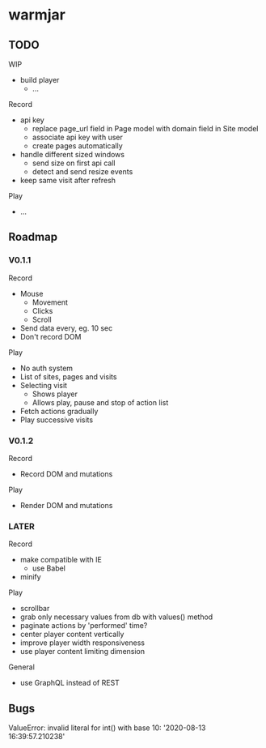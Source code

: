 # warmjar

## TODO

WIP
* build player
  - ...

Record
* api key
  - replace page_url field in Page model with domain field in Site model 
  - associate api key with user
  - create pages automatically
* handle different sized windows
  - send size on first api call
  - detect and send resize events
* keep same visit after refresh

Play
* ...


## Roadmap

### V0.1.1
Record
* Mouse
  - Movement
  - Clicks
  - Scroll
* Send data every, eg. 10 sec
* Don't record DOM

Play
* No auth system
* List of sites, pages and visits
* Selecting visit
  - Shows player
  - Allows play, pause and stop of action list
* Fetch actions gradually
* Play successive visits


### V0.1.2
Record
* Record DOM and mutations

Play
* Render DOM and mutations


### LATER

Record
* make compatible with IE
  - use Babel
* minify

Play
* scrollbar
* grab only necessary values from db with values() method
* paginate actions by 'performed' time?
* center player content vertically
* improve player width responsiveness
* use player content limiting dimension

General
* use GraphQL instead of REST


## Bugs

ValueError: invalid literal for int() with base 10: '2020-08-13 16:39:57.210238'    
